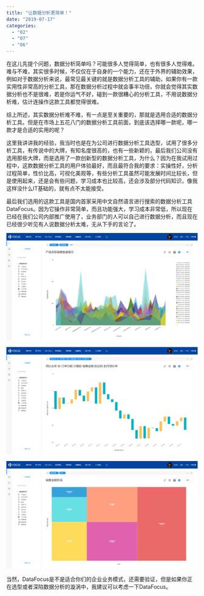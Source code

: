 ```yaml
---
title: "让数据分析更简单！"
date: "2019-07-17"
categories: 
  - "02"
  - "07"
  - "06"
---
```


在这儿先提个问题，数据分析简单吗？可能很多人觉得简单，也有很多人觉得难。难与不难，其实很多时候，不仅仅在于自身的一个能力，还在于外界的辅助效果，例如对于数据分析来说，最常见最关键的就是数据分析工具的辅助，如果你有一款实用性非常高的分析工具，那在数据分析过程中就会事半功倍，你就会觉得其实数据分析也不是很难，若是你运气不好，碰到一款很糟心的分析工具，不用说数据分析难，估计连操作这款工具都觉得很难。

综上所述，其实数据分析难不难，有一点是至关重要的，那就是选用合适的数据分析工具。但是在市场上五花八门的数据分析工具前面，到底该选择哪一款呢，哪一款才是合适的实用的呢？

这里我讲讲我的经验，我当时也是在为公司进行数据分析工具选型，试用了很多分析工具，有传说中的大牌，有知名度很高的，也有一些新颖的，最后我们公司没有选用那些大牌，而是选用了一款创新型的数据分析工具，为什么？因为在我试用过程中，这款数据分析工具的用户体验最好，而且最符合我的要求：实操性好，分析过程简单，性价比高，可视化美观等，有些分析工具虽然可能发展时间比较长，但是使用起来，还是会有些问题，学习成本也比较高，还会涉及部分代码知识，像我这样没什么IT基础的，就有点不太能接受。

最后我们选用的这款工具是国内首家采用中文自然语言进行搜索的数据分析工具DataFocus。因为它操作非常简单，而且功能强大，学习成本非常低，所以现在已经在我们公司内部推广使用了，业务部门的人可以自己进行数据分析，而且现在已经很少听见有人说数据分析太难，无从下手的言论了。

![](images/word-image-212.png)

![](images/word-image-213.png)

![](images/word-image-214.png)

当然，DataFocus是不是适合你们的企业业务模式，还需要验证，但是如果你正在选型或者深陷数据分析的漩涡中，我建议可以考虑一下DataFocus。
